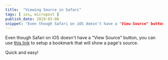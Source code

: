 ```yaml
---
title:  "Viewing Source in Safari"
tags: [ ios, micropost ]
publish_date: 2019-03-08
snippet: "Even though Safari on iOS doesn't have a "View Source" button, you can use this link to setup a bookmark that will show a page's source. "
---
```


Even though Safari on iOS doesn't have a "View Source" button, you can use [this link](http://osxdaily.com/2012/03/30/view-source-safari-ipad-iphone/) to setup a bookmark that will show a page's source. 

Quick and easy!